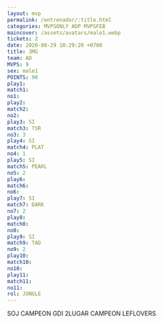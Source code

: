 ```yaml
---
layout: mvp
permalink: /entrenador/:title.html
categories: MVPSONLY ADP MVPSFEB
maincover: /assets/avatars/male1.webp
tickets: 2
date: 2020-08-29 10:29:20 +0700
title: 3MG
team: AD
MVPS: 9
sex: male1
POINTS: 90
play1: 
match1: 
no1: 
play2: 
match2: 
no2: 
play3: SI
match3: TSR
no3: 3
play4: SI
match4: PLAT
no4: 1
play5: SI
match5: PEARL
no5: 2
play6: 
match6: 
no6: 
play7: SI
match7: DARK
no7: 2
play8: 
match8: 
no8: 
play9: SI
match9: TAD
no9: 2
play10: 
match10: 
no10: 
play11: 
match11: 
no11: 
rol: JUNGLE
---
```

SOJ CAMPEON
GDI 2LUGAR 
CAMPEON LEFLOVERS
